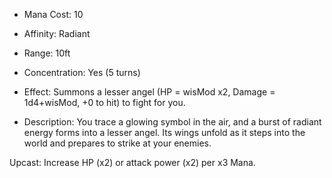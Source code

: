 - Mana Cost: 10
    
- Affinity: Radiant
    
- Range: 10ft
    
- Concentration: Yes (5 turns)
    
- Effect: Summons a lesser angel (HP = wisMod x2, Damage = 1d4+wisMod, +0 to hit) to fight for you.
    
- Description: You trace a glowing symbol in the air, and a burst of radiant energy forms into a lesser angel. Its wings unfold as it steps into the world and prepares to strike at your enemies.
    

Upcast: Increase HP (x2) or attack power (x2) per x3 Mana.